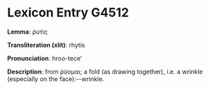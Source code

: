 # Lexicon Entry G4512

**Lemma**: ῥυτίς

**Transliteration (xlit)**: rhytís

**Pronunciation**: hroo-tece'

**Description**:
from ῥύομαι; a fold (as drawing together), i.e. a wrinkle (especially on the face):--wrinkle.

